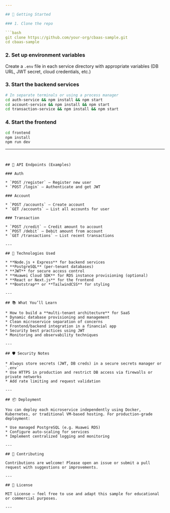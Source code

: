 ```yaml
---

## 🚀 Getting Started

### 1. Clone the repo

```bash
git clone https://github.com/your-org/cbaas-sample.git
cd cbaas-sample
```

### 2. Set up environment variables

Create a `.env` file in each service directory with appropriate variables (DB URL, JWT secret, cloud credentials, etc.)

### 3. Start the backend services

```bash
# In separate terminals or using a process manager
cd auth-service && npm install && npm start
cd account-service && npm install && npm start
cd transaction-service && npm install && npm start
```

### 4. Start the frontend

```bash
cd frontend
npm install
npm run dev
```

---
```


## 🧪 API Endpoints (Examples)

### Auth

* `POST /register` – Register new user
* `POST /login` – Authenticate and get JWT

### Account

* `POST /accounts` – Create account
* `GET /accounts` – List all accounts for user

### Transaction

* `POST /credit` – Credit amount to account
* `POST /debit` – Debit amount from account
* `GET /transactions` – List recent transactions

---

## 🧰 Technologies Used

* **Node.js + Express** for backend services
* **PostgreSQL** (per-tenant databases)
* **JWT** for secure access control
* **Huawei Cloud SDK** for RDS instance provisioning (optional)
* **React or Next.js** for the frontend
* **Bootstrap** or **TailwindCSS** for styling

---

## 📚 What You’ll Learn

* How to build a **multi-tenant architecture** for SaaS
* Dynamic database provisioning and management
* Clean microservice separation of concerns
* Frontend/backend integration in a financial app
* Security best practices using JWT
* Monitoring and observability techniques

---

## 🛡️ Security Notes

* Always store secrets (JWT, DB creds) in a secure secrets manager or `.env`
* Use HTTPS in production and restrict DB access via firewalls or private networks
* Add rate limiting and request validation

---

## 📦 Deployment

You can deploy each microservice independently using Docker, Kubernetes, or traditional VM-based hosting. For production-grade deployment:

* Use managed PostgreSQL (e.g. Huawei RDS)
* Configure auto-scaling for services
* Implement centralized logging and monitoring

---

## 🤝 Contributing

Contributions are welcome! Please open an issue or submit a pull request with suggestions or improvements.

---

## 📄 License

MIT License – feel free to use and adapt this sample for educational or commercial purposes.

---

```

```
